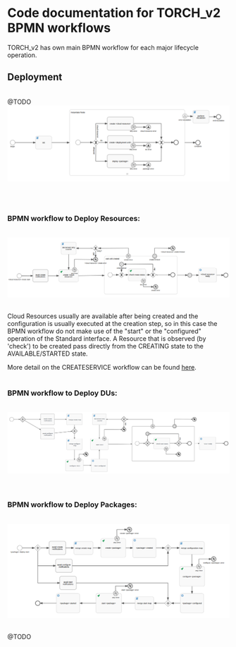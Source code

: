 # Code documentation for TORCH_v2 BPMN workflows

TORCH_v2 has own main BPMN workflow for each major lifecycle operation.

## Deployment

<br/>
@TODO
<center><img src="IMG/BPMN4TOSCA-overall.png"  alt="Image Alt Text"></center>

 <br/><br/> 
  
### BPMN workflow to Deploy Resources:
<br/>
<center><img src="IMG/CREATESERVICE.png"  alt="Image Alt Text"></center><br/>
  
Cloud Resources usually are available after being created and the configuration is usually executed at the creation step, so in this case the BPMN workflow do not make use of the "start" or the "configured" operation of the Standard interface. A Resource that is observed (by 'check') to be created pass directly from the CREATING state to the AVAILABLE/STARTED state.
   
More detail on the CREATESERVICE workflow can be found [here](bpmn_createservice.md).
<br/><br/>

### BPMN workflow to Deploy DUs:
<br/>
<center><img src="IMG/CREATEDEPLOYMENTUNIT.png"  alt="Image Alt Text"></center>
<br/><br/>

### BPMN workflow to Deploy Packages:
<br/>
<center><img src="IMG/DEPLOYPACKAGE.png"  alt="Image Alt Text"></center><br/>
  
@TODO
<br/><br/>
